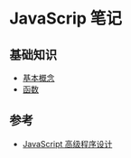 # JavaScrip 笔记

## 基础知识

* [基本概念](./基础知识/基本概念.md)
* [函数](./基础知识/函数.md)


## 参考

* [JavaScript 高级程序设计](http://www.ituring.com.cn/book/946)